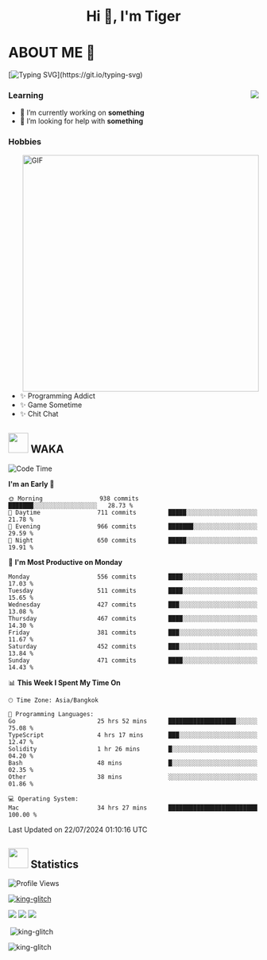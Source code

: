 <h1 align="center">Hi 👋, I'm Tiger</h1>




# ABOUT ME 💬

[![Typing SVG](https://readme-typing-svg.herokuapp.com?color=22F771&vCenter=true&lines=A+perssionate+developer+from+nowhere.)](https://git.io/typing-svg)

<div>
 <img align="right" src="https://spotify-github-profile.vercel.app/api/view?uid=12129734423&cover_image=false&theme=default&bar_color=22d016&bar_color_cover=true" />
 <h3>Learning</h3>
 
 <ul>
  <li>🔭 I’m currently working on <b>something</b></li>
  <li>🤝 I’m looking for help with <b>something</b></li>
 </ul>
 
</div>
<div>
 <h3>Hobbies</h3>
 <img align="right" height="475px"  alt="GIF" src="https://i.pinimg.com/originals/1f/b7/db/1fb7dbee557e5ed509f7517da8a84d58.gif" />
 <ul>
  <li>✨ Programming Addict</li>
  <li>✨ Game Sometime</li>
  <li>✨ Chit Chat</li>
 </ul>
 
</div>



## <img height="40" src="https://raw.githubusercontent.com/innng/innng/master/assets/kyubey.gif"/> WAKA

<!--START_SECTION:waka-->
![Code Time](http://img.shields.io/badge/Code%20Time-2%2C023%20hrs%2050%20mins-blue)

**I'm an Early 🐤** 

```text
🌞 Morning                938 commits         ███████░░░░░░░░░░░░░░░░░░   28.73 % 
🌆 Daytime                711 commits         █████░░░░░░░░░░░░░░░░░░░░   21.78 % 
🌃 Evening                966 commits         ███████░░░░░░░░░░░░░░░░░░   29.59 % 
🌙 Night                  650 commits         █████░░░░░░░░░░░░░░░░░░░░   19.91 % 
```
📅 **I'm Most Productive on Monday** 

```text
Monday                   556 commits         ████░░░░░░░░░░░░░░░░░░░░░   17.03 % 
Tuesday                  511 commits         ████░░░░░░░░░░░░░░░░░░░░░   15.65 % 
Wednesday                427 commits         ███░░░░░░░░░░░░░░░░░░░░░░   13.08 % 
Thursday                 467 commits         ████░░░░░░░░░░░░░░░░░░░░░   14.30 % 
Friday                   381 commits         ███░░░░░░░░░░░░░░░░░░░░░░   11.67 % 
Saturday                 452 commits         ███░░░░░░░░░░░░░░░░░░░░░░   13.84 % 
Sunday                   471 commits         ████░░░░░░░░░░░░░░░░░░░░░   14.43 % 
```


📊 **This Week I Spent My Time On** 

```text
🕑︎ Time Zone: Asia/Bangkok

💬 Programming Languages: 
Go                       25 hrs 52 mins      ███████████████████░░░░░░   75.08 % 
TypeScript               4 hrs 17 mins       ███░░░░░░░░░░░░░░░░░░░░░░   12.47 % 
Solidity                 1 hr 26 mins        █░░░░░░░░░░░░░░░░░░░░░░░░   04.20 % 
Bash                     48 mins             █░░░░░░░░░░░░░░░░░░░░░░░░   02.35 % 
Other                    38 mins             ░░░░░░░░░░░░░░░░░░░░░░░░░   01.86 % 

💻 Operating System: 
Mac                      34 hrs 27 mins      █████████████████████████   100.00 % 
```


 Last Updated on 22/07/2024 01:10:16 UTC
<!--END_SECTION:waka-->
## <img height="40" src="https://raw.githubusercontent.com/innng/innng/master/assets/kyubey.gif"/> Statistics
![Profile Views](https://komarev.com/ghpvc/?username=king-glitch)  

<p align="left"> 
 <a href="https://github.com/ryo-ma/github-profile-trophy">
  <img src="https://github-profile-trophy.vercel.app/?username=king-glitch&theme=dracula" alt="king-glitch" />
 </a> </p>

![](https://github-profile-summary-cards.vercel.app/api/cards/profile-details?username=king-glitch&theme=dracula)
![](https://github-profile-summary-cards.vercel.app/api/cards/stats?username=king-glitch&theme=dracula) 
![](https://github-profile-summary-cards.vercel.app/api/cards/productive-time?username=king-glitch&theme=dracula)


<p>&nbsp;<img align="center" src="https://github-readme-stats.vercel.app/api?username=king-glitch&theme=dracula" alt="king-glitch" /></p>

<p><img align="center" src="https://github-readme-streak-stats.herokuapp.com/?user=king-glitch&theme=dracula" alt="king-glitch" /></p>
